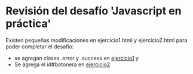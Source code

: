 # Revisión del desafío 'Javascript en práctica'

Existen pequeñas modificaciones en ejercicio1.html y ejercicio2.html para poder
completar el desafío:

  * se agregan clases .error y .success en [ejercicio1](./ejercicio1.html#L13) y
  * Se agrega el id#botonera en [ejercicio2](./ejercicio2.html#L17) 

